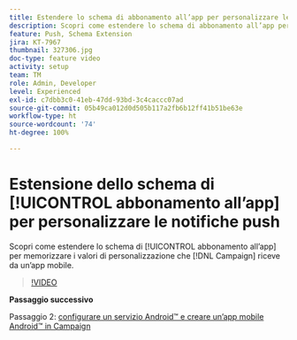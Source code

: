 ```yaml
---
title: Estendere lo schema di abbonamento all’app per personalizzare le notifiche push
description: Scopri come estendere lo schema di abbonamento all’app per memorizzare i valori di personalizzazione che Campaign riceve da un’app mobile.
feature: Push, Schema Extension
jira: KT-7967
thumbnail: 327306.jpg
doc-type: feature video
activity: setup
team: TM
role: Admin, Developer
level: Experienced
exl-id: c7dbb3c0-41eb-47dd-93bd-3c4caccc07ad
source-git-commit: 05b49ca012d0d505b117a2fb6b12ff41b51be63e
workflow-type: ht
source-wordcount: '74'
ht-degree: 100%

---
```


# Estensione dello schema di [!UICONTROL abbonamento all’app] per personalizzare le notifiche push

Scopri come estendere lo schema di [!UICONTROL abbonamento all’app] per memorizzare i valori di personalizzazione che [!DNL Campaign] riceve da un’app mobile.

>[!VIDEO](https://video.tv.adobe.com/v/327306?quality=12&learn=on)

**Passaggio successivo**

Passaggio 2: [configurare un servizio Android™ e creare un’app mobile Android™ in Campaign](/help/tutorial-get-started-with-push-notifications-for-android/configure-an-android-service-in-campaign.md)
